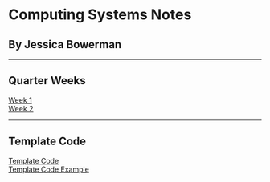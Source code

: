# Computing Systems Notes
## By Jessica Bowerman
---
## Quarter Weeks
[Week 1](w1.md) <br>
[Week 2](w2.md)

---

## Template Code
[Template Code](https://raw.githubusercontent.com/jbowerman23/Computing-Systems/gh-pages/example.md) <br>
[Template Code Example](example.md)
